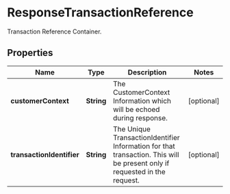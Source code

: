 

# ResponseTransactionReference

Transaction Reference Container.

## Properties

| Name | Type | Description | Notes |
|------------ | ------------- | ------------- | -------------|
|**customerContext** | **String** | The CustomerContext Information which will be echoed during response. |  [optional] |
|**transactionIdentifier** | **String** | The Unique TransactionIdentifier Information for that transaction. This will be present only if requested in the request. |  [optional] |



